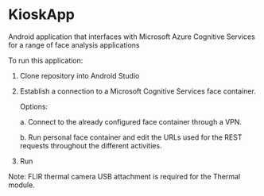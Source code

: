# KioskApp
Android application that interfaces with Microsoft Azure Cognitive Services for a range of face analysis applications

To run this application:

1. Clone repository into Android Studio

2. Establish a connection to a Microsoft Cognitive Services face container.

	Options:

	a. Connect to the already configured face container through a VPN. 
	
	b. Run personal face container and edit the URLs used for the REST requests throughout the different activities.
    
3. Run

Note: FLIR thermal camera USB attachment is required for the Thermal module.
